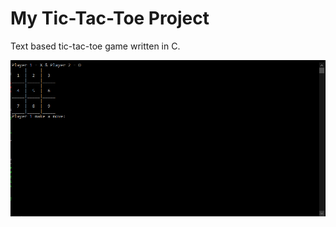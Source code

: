# My Tic-Tac-Toe Project 

Text based tic-tac-toe game written in C. 

![Tic-Tac-Toe Game Running](./screenshots/screenshot.PNG)

